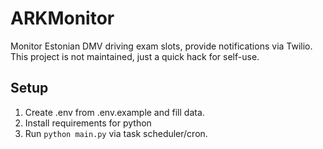 # ARKMonitor

Monitor Estonian DMV driving exam slots, provide notifications via Twilio.
This project is not maintained, just a quick hack for self-use.

## Setup

1. Create .env from .env.example and fill data.
2. Install requirements for python
3. Run `python main.py` via task scheduler/cron.
